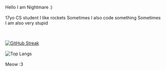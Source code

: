 Hello I am Nightmare :)
<br></br>
17yo CS student
I like rockets
Sometimes I also code something
Sometimes I am also very stupid

<br></br>
[![GitHub Streak](https://streak-stats.demolab.com/?user=NightmarePog)](https://git.io/streak-stats)
<br></br>
![Top Langs](https://github-readme-stats.vercel.app/api/top-langs/?username=NightmarePog&layout=compact)
<br></br>
Meow :3
<!---
nothing to see here
--->
